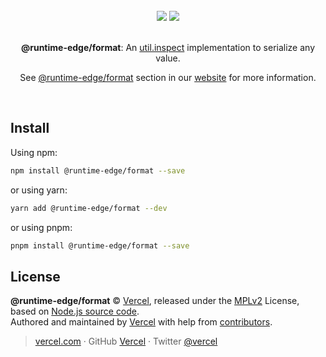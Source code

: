 <div align="center">
  <br>
  <img src="https://user-images.githubusercontent.com/2096101/235130063-e561514e-1f66-4ff6-9034-70dbf7ca3260.png#gh-dark-mode-only">
  <img src="https://user-images.githubusercontent.com/2096101/235127419-ac6fe609-d0cd-4339-a593-c48305a83823.png#gh-light-mode-only">
  <br>
  <br>
  <p align="center"><strong>@runtime-edge/format</strong>: An <a href="https://nodejs.org/api/util.html#utilinspectobject-showhidden-depth-colors" target='_blank' rel='noopener noreferrer'>util.inspect</a> implementation to serialize any value.</p>
  <p align="center">See <a href="https://edge-runtime.vercel.app/packages/primitives" target='_blank' rel='noopener noreferrer'>@runtime-edge/format</a> section in our <a href="https://edge-runtime.vercel.app/" target='_blank' rel='noopener noreferrer'>website</a> for more information.</p>
  <br>
</div>

## Install

Using npm:

```sh
npm install @runtime-edge/format --save
```

or using yarn:

```sh
yarn add @runtime-edge/format --dev
```

or using pnpm:

```sh
pnpm install @runtime-edge/format --save
```

## License

**@runtime-edge/format** © [Vercel](https://vercel.com), released under the [MPLv2](https://github.com/khulnasoft/runtime-edge/blob/main/LICENSE.md) License, based on [Node.js source code](https://github.com/nodejs/node/blob/v18.7.0/lib/util.js).<br>
Authored and maintained by [Vercel](https://vercel.com) with help from [contributors](https://github.com/khulnasoft/runtime-edge/contributors).

> [vercel.com](https://vercel.com) · GitHub [Vercel](https://github.com/vercel) · Twitter [@vercel](https://twitter.com/vercel)
